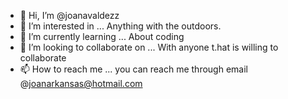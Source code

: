 - 👋 Hi, I’m @joanavaldezz
- 👀 I’m interested in ... Anything with the outdoors.
- 🌱 I’m currently learning ... About coding 
- 💞️ I’m looking to collaborate on ... With anyone t.hat is willing to collaborate
- 📫 How to reach me ... you can reach me through email @joanarkansas@hotmail.com

<!---
joanavaldezz/joanavaldezz is a ✨ special ✨ repository because its `README.md` (this file) appears on your GitHub profile.
You can click the Preview link to take a look at your changes.
--->
